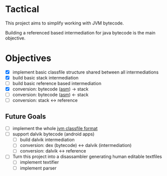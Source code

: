 # Tactical

This project aims to simplify working with JVM bytecode.

Building a referenced based intermediation for java bytecode is the main objective.

# Objectives
* [X] implement basic classfile structure shared between all intermediations
* [X] build basic stack intermediation
* [ ] build basic reference based intermediation
* [X] conversion: bytecode ([asm](https://asm.ow2.io/)) -> stack
* [ ] conversion: bytecode ([asm](https://asm.ow2.io/)) <- stack
* [ ] conversion: stack <-> reference

## Future Goals
* [ ] implement the whole [jvm classfile format](https://docs.oracle.com/javase/specs/jvms/se10/html/index.html)
* [ ] support dalvik bytecode (android apps)
  * [ ] build dalvik intermediation
  * [ ] conversion: dex (bytecode) <-> dalvik (intermediation)
  * [ ] conversion: dalvik <-> reference
* [ ] Turn this project into a disassambler generating human editable textfiles
  * [ ] implement textifier
  * [ ] implement parser